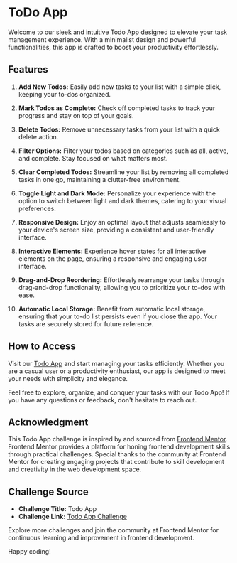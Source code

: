 # ToDo App

Welcome to our sleek and intuitive Todo App designed to elevate your task management experience. With a minimalist design and powerful functionalities, this app is crafted to boost your productivity effortlessly.

## Features

1. **Add New Todos:** Easily add new tasks to your list with a simple click, keeping your to-dos organized.

2. **Mark Todos as Complete:** Check off completed tasks to track your progress and stay on top of your goals.

3. **Delete Todos:** Remove unnecessary tasks from your list with a quick delete action.

4. **Filter Options:** Filter your todos based on categories such as all, active, and complete. Stay focused on what matters most.

5. **Clear Completed Todos:** Streamline your list by removing all completed tasks in one go, maintaining a clutter-free environment.

6. **Toggle Light and Dark Mode:** Personalize your experience with the option to switch between light and dark themes, catering to your visual preferences.

7. **Responsive Design:** Enjoy an optimal layout that adjusts seamlessly to your device's screen size, providing a consistent and user-friendly interface.

8. **Interactive Elements:** Experience hover states for all interactive elements on the page, ensuring a responsive and engaging user interface.

9. **Drag-and-Drop Reordering:** Effortlessly rearrange your tasks through drag-and-drop functionality, allowing you to prioritize your to-dos with ease.

10. **Automatic Local Storage:** Benefit from automatic local storage, ensuring that your to-do list persists even if you close the app. Your tasks are securely stored for future reference.

## How to Access

Visit our [Todo App](https://nuntawat168.github.io/todo-app/) and start managing your tasks efficiently. Whether you are a casual user or a productivity enthusiast, our app is designed to meet your needs with simplicity and elegance.

Feel free to explore, organize, and conquer your tasks with our Todo App! If you have any questions or feedback, don't hesitate to reach out.

## Acknowledgment

This Todo App challenge is inspired by and sourced from [Frontend Mentor](https://www.frontendmentor.io/challenges/todo-app-Su1_KokOW). Frontend Mentor provides a platform for honing frontend development skills through practical challenges. Special thanks to the community at Frontend Mentor for creating engaging projects that contribute to skill development and creativity in the web development space.

## Challenge Source

- **Challenge Title:** Todo App
- **Challenge Link:** [Todo App Challenge](https://www.frontendmentor.io/challenges/todo-app-Su1_KokOW)

Explore more challenges and join the community at Frontend Mentor for continuous learning and improvement in frontend development.

Happy coding!
